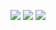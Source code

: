 ![](http://github-profile-summary-cards.vercel.app/api/cards/profile-details?username=takeshiemoto&theme=dracula)
![](http://github-profile-summary-cards.vercel.app/api/cards/repos-per-language?username=takeshiemoto&theme=dracula)
![](http://github-profile-summary-cards.vercel.app/api/cards/stats?username=takeshiemoto&theme=dracula)

